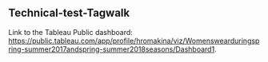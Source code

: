 ## Technical-test-Tagwalk

Link to the Tableau Public dashboard: https://public.tableau.com/app/profile/hromakina/viz/Womenswearduringspring-summer2017andspring-summer2018seasons/Dashboard1.
